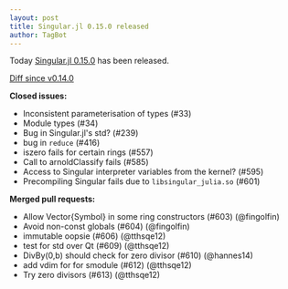 ```yaml
---
layout: post
title: Singular.jl 0.15.0 released
author: TagBot
---
```


Today [Singular.jl 0.15.0](https://github.com/oscar-system/Singular.jl/releases/tag/v0.15.0) has
been released.

[Diff since v0.14.0](https://github.com/oscar-system/Singular.jl/compare/v0.14.0...v0.15.0)


**Closed issues:**
- Inconsistent parameterisation of types (#33)
- Module types (#34)
- Bug in Singular.jl's std? (#239)
- bug in `reduce` (#416)
- iszero fails for certain rings (#557)
- Call to arnoldClassify fails (#585)
- Access to Singular interpreter variables from the kernel? (#595)
- Precompiling Singular fails due to `libsingular_julia.so` (#601)

**Merged pull requests:**
- Allow Vector{Symbol} in some ring constructors (#603) (@fingolfin)
- Avoid non-const globals (#604) (@fingolfin)
- immutable oopsie (#606) (@tthsqe12)
- test for std over Qt (#609) (@tthsqe12)
- DivBy(0,b) should check for zero divisor (#610) (@hannes14)
- add vdim for for smodule (#612) (@tthsqe12)
- Try zero divisors (#613) (@tthsqe12)
